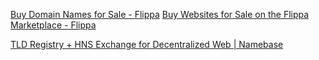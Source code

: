 
[Buy Domain Names for Sale - Flippa](https://flippa.com/domains)
[Buy Websites for Sale on the Flippa Marketplace - Flippa](https://flippa.com/websites)

[TLD Registry + HNS Exchange for Decentralized Web | Namebase](https://www.namebase.io/)
